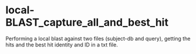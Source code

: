 # local-BLAST_capture_all_and_best_hit
Performing a local blast against two files (subject-db and query), getting the hits and the best hit identity and ID in a txt file.
